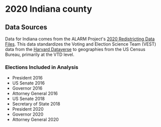 # 2020 Indiana county

## Data Sources
Data for Indiana comes from the ALARM Project's [2020 Redistricting Data Files](https://alarm-redist.github.io/posts/2021-08-10-census-2020/).
This data standardizes the Voting and Election Science Team (VEST) data from the [Harvard Dataverse](https://dataverse.harvard.edu/dataverse/electionscience) to geographies from the US Census Bureau, primarily at the VTD level.

### Elections Included in Analysis
  - President 2016
  - US Senate 2016
  - Governor 2016
  - Attorney General 2016
  - US Senate 2018
  - Secretary of State 2018
  - President 2020
  - Governor 2020
  - Attorney General 2020
